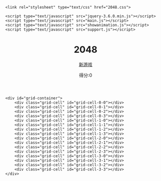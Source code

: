 <!DOCTYPE html>
<html lang="zh-CN">
<head>
	<title>2048</title>
	<meta charset="UTF-8">
	<meta http-equiv="X-UA-Compatible" content="IE=edge">
	<meta name="viewport" content="width=device-width, initial-scale=1.0">
	<meta name="viewport" content="width=device-width, height=device-height,initial-scale=1.0, maximum-scale=1.0, user-scalable=0">

	<link rel="stylesheet" type="text/css" href="2048.css">

	<script type="text/javascript" src="jquery-3.6.0.min.js"></script>
	<script type="text/javascript" src="main.js"></script>
	<script type="text/javascript" src="showanimation.js"></script>
	<script type="text/javascript" src="support.js"></script>
</head>
<body>
	<header>
	<h1>2048</h1>
	<a href="javascript:newgame();" id="newgamebutton">新游戏</a>
	<p>得分:<span id="score">0</span></p>
	</header>
	
	<div id="grid-container">
		<div class="grid-cell" id="grid-cell-0-0"></div>
		<div class="grid-cell" id="grid-cell-0-1"></div>
		<div class="grid-cell" id="grid-cell-0-2"></div>
		<div class="grid-cell" id="grid-cell-0-3"></div>
		<div class="grid-cell" id="grid-cell-1-0"></div>
		<div class="grid-cell" id="grid-cell-1-1"></div>
		<div class="grid-cell" id="grid-cell-1-2"></div>
		<div class="grid-cell" id="grid-cell-1-3"></div>
		<div class="grid-cell" id="grid-cell-2-0"></div>
		<div class="grid-cell" id="grid-cell-2-1"></div>
		<div class="grid-cell" id="grid-cell-2-2"></div>
		<div class="grid-cell" id="grid-cell-2-3"></div>
		<div class="grid-cell" id="grid-cell-3-0"></div>
		<div class="grid-cell" id="grid-cell-3-1"></div>
		<div class="grid-cell" id="grid-cell-3-2"></div>
		<div class="grid-cell" id="grid-cell-3-3"></div>
	</div>
</body>
</html>

